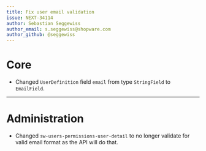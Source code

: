 ```yaml
---
title: Fix user email validation
issue: NEXT-34114
author: Sebastian Seggewiss
author_email: s.seggewiss@shopware.com
author_github: @seggewiss
---
```

# Core
* Changed `UserDefinition` field `email` from type `StringField` to `EmailField`.
___
# Administration
* Changed `sw-users-permissions-user-detail` to no longer validate for valid email format as the API will do that.
